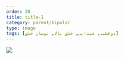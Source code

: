 ```yaml
---
order: 20
title: title-1
category: parent/bipolar
type: image
tags: [دوقطبی, شیدایی, خلق بالا, نوسان خلق]
---
```


![](../../static/images/bipolar-corona-infograph.png)
